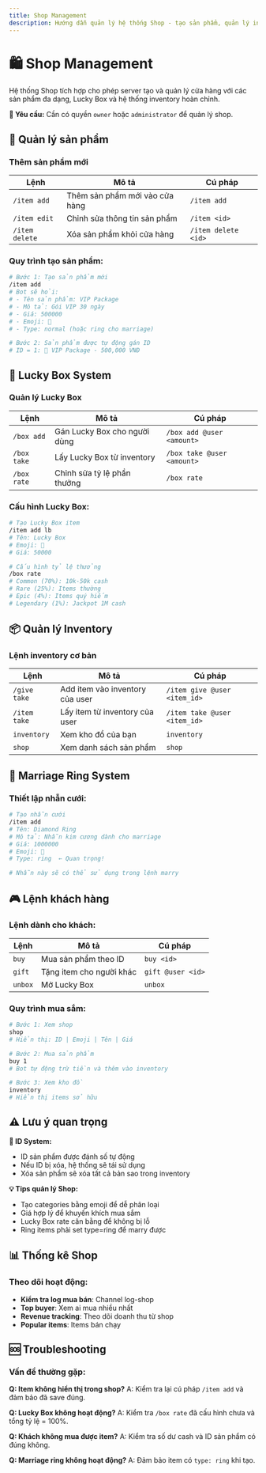 ```yaml
---
title: Shop Management
description: Hướng dẫn quản lý hệ thống Shop - tạo sản phẩm, quản lý inventory và Lucky Box
---
```


# 🛍️ Shop Management

Hệ thống Shop tích hợp cho phép server tạo và quản lý cửa hàng với các sản phẩm đa dạng, Lucky Box và hệ thống inventory hoàn chỉnh.

<div className="callout callout-info">
  <strong>🔐 Yêu cầu:</strong> Cần có quyền <code>owner</code> hoặc <code>administrator</code> để quản lý shop.
</div>

## 🏪 Quản lý sản phẩm

### Thêm sản phẩm mới

<table className="command-table">
  <thead>
    <tr>
      <th>Lệnh</th>
      <th>Mô tả</th>
      <th>Cú pháp</th>
    </tr>
  </thead>
  <tbody>
    <tr>
      <td><code>/item add</code></td>
      <td>Thêm sản phẩm mới vào cửa hàng</td>
      <td><code>/item add</code></td>
    </tr>
    <tr>
      <td><code>/item edit</code></td>
      <td>Chỉnh sửa thông tin sản phẩm</td>
      <td><code>/item &lt;id&gt;</code></td>
    </tr>
    <tr>
      <td><code>/item delete</code></td>
      <td>Xóa sản phẩm khỏi cửa hàng</td>
      <td><code>/item delete &lt;id&gt;</code></td>
    </tr>
  </tbody>
</table>

### Quy trình tạo sản phẩm:

```bash
# Bước 1: Tạo sản phẩm mới
/item add
# Bot sẽ hỏi:
# - Tên sản phẩm: VIP Package
# - Mô tả: Gói VIP 30 ngày
# - Giá: 500000
# - Emoji: 💎
# - Type: normal (hoặc ring cho marriage)

# Bước 2: Sản phẩm được tự động gán ID
# ID = 1: 💎 VIP Package - 500,000 VNĐ
```

## 🎁 Lucky Box System

### Quản lý Lucky Box

<table className="command-table">
  <thead>
    <tr>
      <th>Lệnh</th>
      <th>Mô tả</th>
      <th>Cú pháp</th>
    </tr>
  </thead>
  <tbody>
    <tr>
      <td><code>/box add</code></td>
      <td>Gán Lucky Box cho người dùng</td>
      <td><code>/box add @user &lt;amount&gt;</code></td>
    </tr>
    <tr>
      <td><code>/box take</code></td>
      <td>Lấy Lucky Box từ inventory</td>
      <td><code>/box take @user &lt;amount&gt;</code></td>
    </tr>
    <tr>
      <td><code>/box rate</code></td>
      <td>Chỉnh sửa tỷ lệ phần thưởng</td>
      <td><code>/box rate</code></td>
    </tr>
  </tbody>
</table>

### Cấu hình Lucky Box:

```bash
# Tạo Lucky Box item
/item add lb
# Tên: Lucky Box
# Emoji: 🎁
# Giá: 50000

# Cấu hình tỷ lệ thưởng
/box rate
# Common (70%): 10k-50k cash
# Rare (25%): Items thường
# Epic (4%): Items quý hiếm  
# Legendary (1%): Jackpot 1M cash
```

## 📦 Quản lý Inventory

### Lệnh inventory cơ bản

<table className="command-table">
  <thead>
    <tr>
      <th>Lệnh</th>
      <th>Mô tả</th>
      <th>Cú pháp</th>
    </tr>
  </thead>
  <tbody>
    <tr>
      <td><code>/give take</code></td>
      <td>Add item vào inventory của user</td>
      <td><code>/item give @user &lt;item_id&gt;</code></td>
    </tr>
    <tr>
      <td><code>/item take</code></td>
      <td>Lấy item từ inventory của user</td>
      <td><code>/item take @user &lt;item_id&gt;</code></td>
    </tr>
    <tr>
      <td><code>inventory</code></td>
      <td>Xem kho đồ của bạn</td>
      <td><code>inventory</code></td>
    </tr>
    <tr>
      <td><code>shop</code></td>
      <td>Xem danh sách sản phẩm</td>
      <td><code>shop</code></td>
    </tr>
  </tbody>
</table>

## 💍 Marriage Ring System

### Thiết lập nhẫn cưới:

```bash
# Tạo nhẫn cưới
/item add
# Tên: Diamond Ring
# Mô tả: Nhẫn kim cương dành cho marriage
# Giá: 1000000
# Emoji: 💍
# Type: ring  ← Quan trọng!

# Nhẫn này sẽ có thể sử dụng trong lệnh marry
```

## 🎮 Lệnh khách hàng

### Lệnh dành cho khách:

<table className="command-table">
  <thead>
    <tr>
      <th>Lệnh</th>
      <th>Mô tả</th>
      <th>Cú pháp</th>
    </tr>
  </thead>
  <tbody>
    <tr>
      <td><code>buy</code></td>
      <td>Mua sản phẩm theo ID</td>
      <td><code>buy &lt;id&gt;</code></td>
    </tr>
    <tr>
      <td><code>gift</code></td>
      <td>Tặng item cho người khác</td>
      <td><code>gift @user &lt;id&gt;</code></td>
    </tr>
    <tr>
      <td><code>unbox</code></td>
      <td>Mở Lucky Box</td>
      <td><code>unbox</code></td>
    </tr>
  </tbody>
</table>

### Quy trình mua sắm:

```bash
# Bước 1: Xem shop
shop
# Hiển thị: ID | Emoji | Tên | Giá

# Bước 2: Mua sản phẩm
buy 1
# Bot tự động trừ tiền và thêm vào inventory

# Bước 3: Xem kho đồ
inventory
# Hiển thị items sở hữu
```

## ⚠️ Lưu ý quan trọng

<div className="callout callout-warning">
  <strong>🔔 ID System:</strong>
  <ul>
    <li>ID sản phẩm được đánh số tự động</li>
    <li>Nếu ID bị xóa, hệ thống sẽ tái sử dụng</li>
    <li>Xóa sản phẩm sẽ xóa tất cả bản sao trong inventory</li>
  </ul>
</div>

<div className="callout callout-info">
  <strong>💡 Tips quản lý Shop:</strong>
  <ul>
    <li>Tạo categories bằng emoji để dễ phân loại</li>
    <li>Giá hợp lý để khuyến khích mua sắm</li>
    <li>Lucky Box rate cân bằng để không bị lỗ</li>
    <li>Ring items phải set type=ring để marry được</li>
  </ul>
</div>

## 📊 Thống kê Shop

### Theo dõi hoạt động:

- **Kiểm tra log mua bán**: Channel log-shop
- **Top buyer**: Xem ai mua nhiều nhất
- **Revenue tracking**: Theo dõi doanh thu từ shop
- **Popular items**: Items bán chạy

## 🆘 Troubleshooting

### Vấn đề thường gặp:

**Q: Item không hiển thị trong shop?**
A: Kiểm tra lại cú pháp `/item add` và đảm bảo đã save đúng.

**Q: Lucky Box không hoạt động?**
A: Kiểm tra `/box rate` đã cấu hình chưa và tổng tỷ lệ = 100%.

**Q: Khách không mua được item?**
A: Kiểm tra số dư cash và ID sản phẩm có đúng không.

**Q: Marriage ring không hoạt động?**
A: Đảm bảo item có `type: ring` khi tạo.
